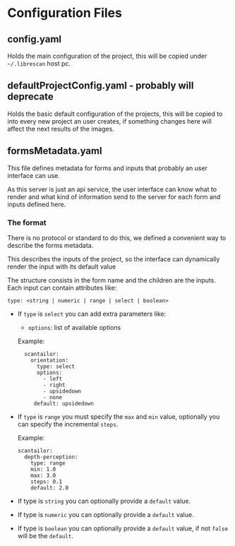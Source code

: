 # Configuration Files

## config.yaml

Holds the main configuration of the project, this will be copied under `~/.librescan` host pc.

## defaultProjectConfig.yaml - probably will deprecate

Holds the basic default configuration of the projects, this will be copied to into every new project
an user creates, if something changes here will affect the next results of the images.

## formsMetadata.yaml

This file defines metadata for forms and inputs that probably an user interface can use.

As this server is just an api service, the user interface can know what to render and what kind
of information send to the server for each form and inputs defined here.

### The format

There is no protocol or standard to do this, we defined a convenient way to describe the forms metadata.

This describes the inputs of the project, so the interface
can dynamically render the input with its default value

The structure consists in the form name and the children are the inputs.
 Each input can contain attributes like:
        
    type: <string | numeric | range | select | boolean>
    
 - If `type` is `select` you can add extra parameters like:
    - `options`: list of available options
    
    Example:
       
         scantailor:
           orientation:
             type: select
             options:
               - left
               - right
               - upsidedown
               - none
            default: upsidedown
- If `type` is `range` you must specify the `max` and `min` value,
 optionally you can specify the incremental `steps`.
  
  Example:
      
      scantailor:
        depth-perception:
          type: range
          min: 1.0
          max: 3.0
          steps: 0.1
          default: 2.0
 - If type is `string` you can optionally provide a `default` value.
 - If type is `numeric` you can optionally provide a `default` value.
 - If type is `boolean` you can optionally provide a `default` value, if not `false` will be the `default`.
  